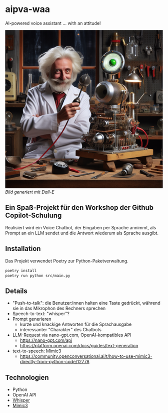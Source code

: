 # aipva-waa
AI-powered voice assistant ... with an attitude!

![aipva](./mysterious-machine.png)
*Bild generiert mit Dall-E*

## Ein Spaß-Projekt für den Workshop der Github Copilot-Schulung

Realisiert wird ein Voice Chatbot, der Eingaben per Sprache annimmt, als Prompt
an ein LLM sendet und die Antwort wiederum als Sprache ausgibt.

## Installation

Das Projekt verwendet Poetry zur Python-Paketverwaltung.

````
poetry install
poetry run python src/main.py
````




## Details

- "Push-to-talk": die Benutzer:Innen halten eine Taste gedrückt, während sie in das Mikrophon des Rechners sprechen
- Speech-to-text: "whisper"?
- Prompt generieren
  - kurze und knackige Antworten für die Sprachausgabe
  - interessanter "Charakter" des Chatbots
- LLM-Request via nano-gpt.com, OpenAI-kompatibles API
  - https://nano-gpt.com/api
  - https://platform.openai.com/docs/guides/text-generation
- text-to-speech: Mimic3
  - https://community.openconversational.ai/t/how-to-use-mimic3-directly-from-python-code/12778

## Technologien
- Python
- OpenAI API
- [Whisper](https://github.com/openai/whisper)
- [Mimic3](https://community.openconversational.ai/t/introducing-mimic-3/12256) 
